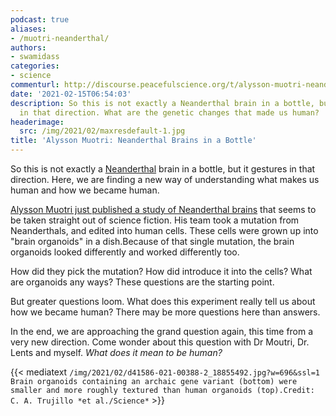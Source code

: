 ```yaml
---
podcast: true
aliases:
- /muotri-neanderthal/
authors:
- swamidass
categories:
- science
commenturl: http://discourse.peacefulscience.org/t/alysson-muotri-neanderthal-brains-in-a-bottle/13212
date: '2021-02-15T06:54:03'
description: So this is not exactly a Neanderthal brain in a bottle, but it gestures
  in that direction. What are the genetic changes that made us human?
headerimage:
  src: /img/2021/02/maxresdefault-1.jpg
title: 'Alysson Muotri: Neanderthal Brains in a Bottle'
---
```


So this is not exactly a [Neanderthal](https://en.wikipedia.org/wiki/Neanderthal) brain in a bottle, but it gestures in that direction. Here, we are finding a new way of understanding what makes us human and how we became human.

[Alysson Muotri just published a study of Neanderthal brains](https://science-sciencemag-org.libproxy.wustl.edu/content/371/6530/eaax2537/tab-pdf) that seems to be taken straight out of science fiction. His team took a mutation from Neanderthals, and edited into human cells. These cells were grown up into "brain organoids" in a dish.Because of that single mutation, the brain organoids looked differently and worked differently too.

How did they pick the mutation? How did introduce it into the cells? What are organoids any ways? These questions are the starting point.

But greater questions loom. What does this experiment really tell us about how we became human? There may be more questions here than answers.

In the end, we are approaching the grand question again, this time from a very new direction. Come wonder about this question with Dr Moutri, Dr. Lents and myself. *What does it mean to be human?*

{{< mediatext `/img/2021/02/d41586-021-00388-2_18855492.jpg?w=696&ssl=1` `Brain organoids containing an archaic gene variant (bottom) were smaller and more roughly textured than human organoids (top).Credit: C. A. Trujillo *et al./Science*` >}}
